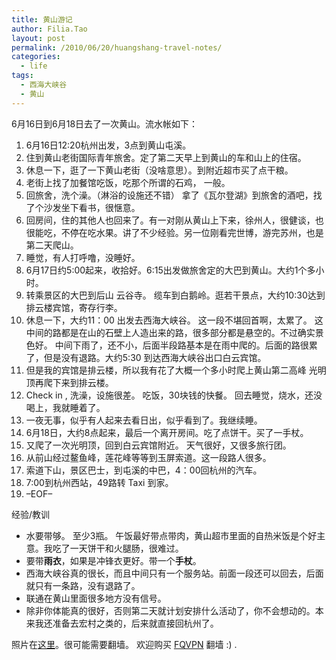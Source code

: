 ```yaml
---
title: 黄山游记
author: Filia.Tao
layout: post
permalink: /2010/06/20/huangshang-travel-notes/
categories:
  - life
tags:
  - 西海大峡谷
  - 黄山
---
```

6月16日到6月18日去了一次黄山。流水帐如下：

  1. 6月16日12:20杭州出发，3点到黄山屯溪。
  2. 住到黄山老街国际青年旅舍。定了第二天早上到黄山的车和山上的住宿。
  3. 休息一下，逛了一下黄山老街（没啥意思）。到附近超市买了点干粮。
  4. 老街上找了加餐馆吃饭，吃那个所谓的石鸡， 一般。
  5. 回旅舍，洗个澡。（淋浴的设施还不错） 拿了《瓦尔登湖》到旅舍的酒吧，找了个沙发坐下看书，很惬意。
  6. 回房间，住的其他人也回来了。有一对刚从黄山上下来，徐州人，很健谈，也很能吃，不停在吃水果。讲了不少经验。另一位刚看完世博，游完苏州，也是第二天爬山。
  7. 睡觉，有人打呼噜，没睡好。
  8. 6月17日约5:00起来，收拾好。6:15出发做旅舍定的大巴到黄山。大约1个多小时。
  9. 转乘景区的大巴到后山 云谷寺。 缆车到白鹅岭。逛若干景点，大约10:30达到排云楼宾馆，寄存行李。
 10. 休息一下，大约11：00 出发去西海大峡谷。 这一段不堪回首啊，太累了。 这中间的路都是在山的石壁上人造出来的路，很多部分都是悬空的。不过确实景色好。 中间下雨了，还不小，后面半段路基本是在雨中爬的。后面的路很累了，但是没有退路。大约5:30 到达西海大峡谷出口白云宾馆。
 11. 但是我的宾馆是排云楼，所以我有花了大概一个多小时爬上黄山第二高峰 光明顶再爬下来到排云楼。
 12. Check in , 洗澡，设施很差。 吃饭，30块钱的快餐。 回去睡觉，烧水，还没喝上，我就睡着了。
 13. 一夜无事，似乎有人起来去看日出，似乎看到了。我继续睡。
 14. 6月18日，大约8点起来，最后一个离开房间。吃了点饼干。买了一手杖。
 15. 又爬了一次光明顶，回到白云宾馆附近。 天气很好，又很多旅行团。
 16. 从前山经过鳌鱼峰，莲花峰等等到玉屏索道。这一段路人很多。 
 17. 索道下山，景区巴士，到屯溪的中巴，4：00回杭州的汽车。
 18. 7:00到杭州西站，49路转 Taxi 到家。
 19. &#8211;EOF&#8211;

经验/教训

  * 水要带够。 至少3瓶。 午饭最好带点带肉，黄山超市里面的自热米饭是个好主意。我吃了一天饼干和火腿肠，很难过。
  * 要带**雨衣**，如果是冲锋衣更好。带一个**手杖**。 
  * 西海大峡谷真的很长，而且中间只有一个服务站。前面一段还可以回去，后面就只有一条路，没有退路了。
  * 联通在黄山里面很多地方没有信号。
  * 除非你体能真的很好，否则第二天就计划安排什么活动了，你不会想动的。本来我还准备去宏村之类的，后来就直接回杭州了。

照片在[这里][1]。很可能需要翻墙。 欢迎购买 [FQVPN][2] 翻墙 :) .

 [1]: http://picasaweb.google.com/Filia.Tao/20100617
 [2]: http://www.fqvpn.net

